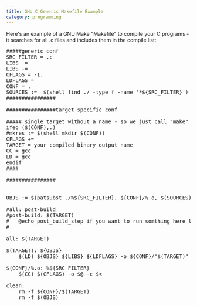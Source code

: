 ```yaml
---
title: GNU C Generic Makefile Example
category: programming
---
```


Here's an example of a GNU Make "Makefile" to compile your C programs - it searches for all .c files and includes them in the compile list:

<pre>
#####generic conf
SRC_FILTER = .c
LIBS  = 
LIBS += 
CFLAGS = -I.
LDFLAGS =
CONF = .
SOURCES :=  $(shell find ./ -type f -name '*${SRC_FILTER}')
################

################target_specific conf

##### single target without a name - so we just call "make" without CONF=... for this target
ifeq ($(CONF),.)
#mkres := $(shell mkdir $(CONF))
CFLAGS += 
TARGET = your_compiled_binary_output_name
CC = gcc
LD = gcc
endif
####

################


OBJS := $(patsubst ./%${SRC_FILTER}, ${CONF}/%.o, $(SOURCES))

#all: post-build
#post-build: $(TARGET)
#	@echo post_build_step if you want to run somthing here like copy the binary to somewhere, etc.
#

all: $(TARGET)

$(TARGET): ${OBJS}
	$(LD) ${OBJS} ${LIBS} ${LDFLAGS} -o ${CONF}/"$(TARGET)"

${CONF}/%.o: %${SRC_FILTER}
	$(CC) $(CFLAGS) -o $@ -c $<

clean:
	rm -f ${CONF}/$(TARGET)
	rm -f $(OBJS)
</pre>